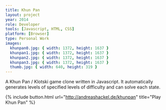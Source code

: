 ```yaml
---
title: Khun Pan
layout: project
year: 2014
role: Developer
tools: [Javascript, HTML, CSS]
platform: [Browser]
type: Personal Work
images:
  khunpan0.jpg: { width: 1372, height: 1637 }
  khunpan1.jpg: { width: 1372, height: 1637 }
  khunpan2.jpg: { width: 1372, height: 1637 }
  khunpan3.jpg: { width: 1372, height: 1637 }
  thumb.jpg: { width: 640, height: 319 }
---
```

A Khun Pan / Klotski game clone written in Javascript. It automatically generates levels of specified levels of difficulty and can solve each state.

{% include button.html url="http://andreashackel.de/khunpan" title="Play Khun Pan" %}
